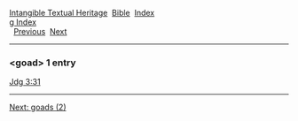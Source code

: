 [Intangible Textual Heritage](../../index)  [Bible](../index) 
[Index](index)   
[g Index](_g_)  
  [Previous](c04821)  [Next](c04823) 

------------------------------------------------------------------------

### &lt;goad&gt; 1 entry

[Jdg 3:31](../kjv/jdg003.htm#031)  

------------------------------------------------------------------------

[Next: goads (2)](c04823)
